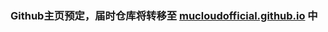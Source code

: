 ### Github主页预定，届时仓库将转移至 [mucloudofficial.github.io](https://www.github.com/MuCloudOfficial/mucloudofficial.github.io) 中
